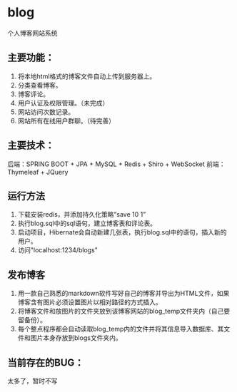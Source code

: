 # blog
个人博客网站系统

## 主要功能：
1. 将本地html格式的博客文件自动上传到服务器上。
2. 分类查看博客。
3. 博客评论。
4. 用户认证及权限管理。（未完成）
5. 网站访问次数记录。
6. 网站所有在线用户群聊。（待完善）

## 主要技术：
后端：SPRING BOOT + JPA + MySQL + Redis + Shiro + WebSocket
前端：Thymeleaf + JQuery

## 运行方法
1. 下载安装redis，并添加持久化策略“save 10 1”
2. 执行blog.sql中的sql语句，建立博客表和评论表。
3. 启动项目，Hibernate会自动新建几张表，执行blog.sql中的语句，插入新的用户。
4. 访问"localhost:1234/blogs"

## 发布博客
1. 用一款自己熟悉的markdown软件写好自己的博客并导出为HTML文件，如果博客含有图片必须设置图片以相对路径的方式插入。
2. 将博客文件和放图片的文件夹放到该博客网站的blog_temp文件夹内（自己要留备份）。
3. 每个整点程序都会自动读取blog_temp内的文件并将其信息导入数据库、其文件和图片本身存放到blogs文件夹内。

## 当前存在的BUG：
太多了，暂时不写